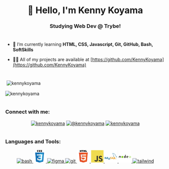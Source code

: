 <h1 align="center"> 👋 Hello, I'm Kenny Koyama</h1>
<h3 align="center">Studying Web Dev @ Trybe!</h3>

<h1></h1>

- 🌱 I’m currently learning **HTML, CSS, Javascript, Git, GitHub, Bash, SoftSkills**

- 👨‍💻 All of my projects are available at [https://github.com/KennyKoyama](https://github.com/KennyKoyama)


<h1></h1>

<p>&nbsp;<img align="center" src="https://github-readme-stats.vercel.app/api?username=kennykoyama&show_icons=true&theme=dracula&hide_border=true&locale=en" alt="kennykoyama" /></p>

<p><img align="center" src="https://github-readme-stats.vercel.app/api/top-langs?username=kennykoyama&show_icons=true&theme=dracula&hide_border=true&locale=en&layout=compact" alt="kennykoyama" /></p>

<h1></h1>

<h3 align="left">Connect with me:</h3>
<p align="center">
<a href="https://dev.to/kennykoyama" target="blank"><img align="center" src="https://raw.githubusercontent.com/rahuldkjain/github-profile-readme-generator/master/src/images/icons/Social/devto.svg" alt="kennykoyama" height="30" width="40" /></a>
<a href="https://medium.com/@kennykoyama" target="blank"><img align="center" src="https://raw.githubusercontent.com/rahuldkjain/github-profile-readme-generator/master/src/images/icons/Social/medium.svg" alt="@kennykoyama" height="30" width="40" /></a>
<a href="https://www.hackerrank.com/kennykoyama" target="blank"><img align="center" src="https://raw.githubusercontent.com/rahuldkjain/github-profile-readme-generator/master/src/images/icons/Social/hackerrank.svg" alt="kennykoyama" height="30" width="40" /></a>
</p>

<h1></h1>

<h3 align="left">Languages and Tools:</h3>
<p align="center"> <a href="https://www.gnu.org/software/bash/" target="_blank" rel="noreferrer"> <img src="https://www.vectorlogo.zone/logos/gnu_bash/gnu_bash-icon.svg" alt="bash" width="40" height="40"/> </a> <a href="https://www.w3schools.com/css/" target="_blank" rel="noreferrer"> <img src="https://raw.githubusercontent.com/devicons/devicon/master/icons/css3/css3-original-wordmark.svg" alt="css3" width="40" height="40"/> </a> <a href="https://www.figma.com/" target="_blank" rel="noreferrer"> <img src="https://www.vectorlogo.zone/logos/figma/figma-icon.svg" alt="figma" width="40" height="40"/> </a> <a href="https://git-scm.com/" target="_blank" rel="noreferrer"> <img src="https://www.vectorlogo.zone/logos/git-scm/git-scm-icon.svg" alt="git" width="40" height="40"/> </a> <a href="https://www.w3.org/html/" target="_blank" rel="noreferrer"> <img src="https://raw.githubusercontent.com/devicons/devicon/master/icons/html5/html5-original-wordmark.svg" alt="html5" width="40" height="40"/> </a> <a href="https://developer.mozilla.org/en-US/docs/Web/JavaScript" target="_blank" rel="noreferrer"> <img src="https://raw.githubusercontent.com/devicons/devicon/master/icons/javascript/javascript-original.svg" alt="javascript" width="40" height="40"/> </a> <a href="https://www.mysql.com/" target="_blank" rel="noreferrer"> <img src="https://raw.githubusercontent.com/devicons/devicon/master/icons/mysql/mysql-original-wordmark.svg" alt="mysql" width="40" height="40"/> </a> <a href="https://nodejs.org" target="_blank" rel="noreferrer"> <img src="https://raw.githubusercontent.com/devicons/devicon/master/icons/nodejs/nodejs-original-wordmark.svg" alt="nodejs" width="40" height="40"/> </a> <a href="https://tailwindcss.com/" target="_blank" rel="noreferrer"> <img src="https://www.vectorlogo.zone/logos/tailwindcss/tailwindcss-icon.svg" alt="tailwind" width="40" height="40"/> </a> </p>
